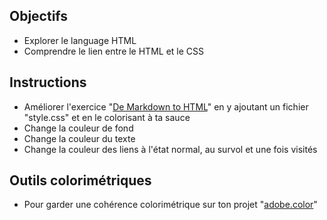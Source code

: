 ## Objectifs

- Explorer le language HTML
- Comprendre le lien entre le HTML et le CSS

## Instructions

- Améliorer l'exercice "[De Markdown to HTML](1-exercice-markdown-to-html.md)" en y ajoutant un fichier "style.css" et en le colorisant à ta sauce
- Change la couleur de fond
- Change la couleur du texte
- Change la couleur des liens à l'état normal, au survol et une fois visités

## Outils colorimétriques

- Pour garder une cohérence colorimétrique sur ton projet "[adobe.color](https://color.adobe.com/fr/)"


